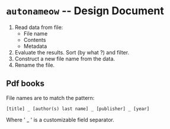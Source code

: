 `autonameow` -- Design Document
================================================================================


1. Read data from file:
    * File name
    * Contents
    * Metadata
2. Evaluate the results. Sort (by what ?) and filter.
3. Construct a new file name from the data.
4. Rename the file.



Pdf books
---------

File names are to match the pattern:

    [title] _ [author(s) last name] _ [publisher] _ [year]

Where ' _ ' is a customizable field separator.
